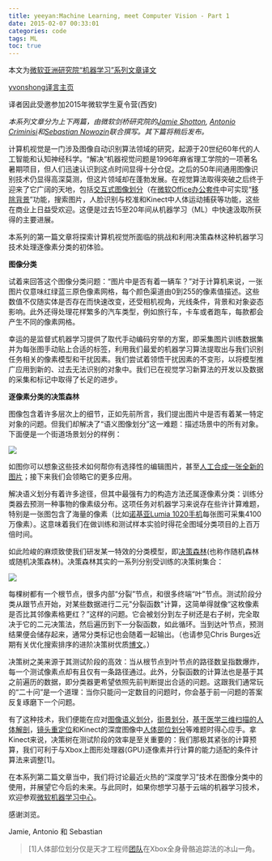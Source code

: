 ```yaml
---
title: yeeyan:Machine Learning, meet Computer Vision - Part 1
date: 2015-02-07 00:33:01
categories: code
tags: ML
toc: true
---
```


本文为[微软亚洲研究院“机器学习”系列文章译文](http://www.msra.cn/zh-cn/research/machine-learning-group/default.aspx)

[yvonshong译言主页](http://user.yeeyan.com/articles/yvonshong/translation)

译者因此受邀参加2015年微软学生夏令营(西安)

<!-- more -->




*本系列文章分为上下两篇，由微软剑桥研究院的[Jamie Shotton](http://social.technet.microsoft.com/Profile/Jamie%20Shotton?WT.mc_id=Blog_MachLearn_General_DI), [Antonio Criminisi](http://social.technet.microsoft.com/Profile/Antonio%20Criminisi%20-%20MSR?WT.mc_id=Blog_MachLearn_General_DI)和[Sebastian Nowozin](http://social.technet.microsoft.com/Profile/Sebastian%20Nowozin?WT.mc_id=Blog_MachLearn_General_DI)联合撰写。其下篇将稍后发布。*

计算机视觉是一门涉及图像自动识别算法领域的研究，起源于20世纪60年代的人工智能和认知神经科学。“解决“机器视觉问题是1996年麻省理工学院的一项著名暑期项目，但人们迅速认识到这点时间显得十分仓促。之后的50年间通用图像识别技术仍显得高深莫测，但这片领域却在蓬勃发展。在视觉算法取得突破之后终于迎来了它广阔的天地，包括[交互式图像划分](http://research.microsoft.com/pubs/67890/siggraph04-grabcut.pdf?WT.mc_id=Blog_MachLearn_General_DI)（在[微软Office办公套件](http://office.microsoft.com/?WT.mc_id=Blog_MachLearn_General_DI)中可实现“[移除背景](http://blogs.technet.com/b/office2010/archive/2009/10/19/the-magic-of-background-removal.aspx?WT.mc_id=Blog_MachLearn_General_DI)”功能，搜索图片，人脸识别与校准和Kinect中人体运动捕获等功能，这些在商业上日益受欢迎。这便是过去15至20年间从机器学习（ML）中快速汲取所获得的主要进展。

本系列的第一篇文章将探索计算机视觉所面临的挑战和利用决策森林这种机器学习技术处理逐像素分类的初体验。

**图像分类**

试着来回答这个图像分类问题：“图片中是否有着一辆车？”对于计算机来说，一张图片仅意味红绿蓝三原色像素网格，每个颜色渠道由0到255的像素值描述。这些数值不仅随实体是否存在而快速改变，还受相机视角，光线条件，背景和对象姿态影响。此外还得处理花样繁多的汽车类型，例如旅行车，卡车或者跑车，每款都会产生不同的像素网格。

幸运的是监督式机器学习提供了取代手动编码穷举的方案，即采集图片训练数据集并为每张图手动贴上合适的标签，利用我们最爱的机器学习算法提取出与我们识别任务相关的像素模型和干扰因素。我们尝试着领悟干扰因素的不变形，以将模型推广应用到新的、过去无法识别的对象中。我们已在视觉学习新算法的开发以及数据的采集和标记中取得了长足的进步。

**逐像素分类的决策森林**

图像包含着许多层次上的细节，正如先前所言，我们提出图片中是否有着某一特定对象的问题。但我们却解决了“语义图像划分”这一难题：描述场景中的所有对象。下面便是一个街道场景划分的样例：

![](https://msdnshared.blob.core.windows.net/media/TNBlogsFS/prod.evol.blogs.technet.com/CommunityServer.Blogs.Components.WeblogFiles/00/00/01/02/52/MLB%20post%2011%20-%20Image%201.JPG)

如图你可以想象这些技术如何帮你有选择性的编辑图片，甚至[人工合成一张全新的图片](http://mi.eng.cam.ac.uk/research/projects/Query/?WT.mc_id=Blog_MachLearn_General_DI)；接下来我们会领略它的更多应用。

解决语义划分有着许多途径，但其中最强有力的构造方法还属逐像素分类：训练分类器去预测一种事物的像素级分布。这项任务对机器学习来说存在些许计算难题，特别是一张图包含了海量的像素（比如[诺基亚Lumia 1020手机](http://www.nokia.com/global/products/phone/lumia1020/?WT.mc_id=Blog_MachLearn_General_DI)每张图可采集4100万像素）。这意味着我们在做训练和测试样本实验时得花全图域分类项目的上百万倍时间。

如此险峻的麻烦致使我们研发某一特效的分类模型，即[决策森林](http://research.microsoft.com/en-us/projects/decisionforests/?WT.mc_id=Blog_MachLearn_General_DI)(也称作随机森林或随机决策森林)。决策森林其实的一系列分别受训练的决策树集合：

![](https://msdnshared.blob.core.windows.net/media/TNBlogsFS/prod.evol.blogs.technet.com/CommunityServer.Blogs.Components.WeblogFiles/00/00/01/02/52/MLB%20post%2011%20-%20Image%202.JPG)

每棵树都有一个根节点，很多内部“分裂”节点，和很多终端“叶”节点。测试阶段分类从跟节点开始，对某些数据进行二元"分裂函数"计算，这简单得就像“这枚像素是否比其邻像素格更红？”这样的问题。它会被划分到左子树还是右子树，完全取决于它的二元决策法，然后遍历到下一分裂函数，如此循环。当到达叶节点，预测结果便会储存起来，通常分类标记也会随着一起输出。（也请参见Chris Burges近期有关优化搜索排序的进阶决策树优质[博文](http://blogs.technet.com/b/machinelearning/archive/2014/07/11/machine-learning-for-industry-a-case-study.aspx?WT.mc_id=Blog_MachLearn_General_DI)。）

决策树之美来源于其测试阶段的高效：当从根节点到叶节点的路径数呈指数爆炸，每一个测试像素点却有且仅有一条路径通过。此外，分裂函数的计算法也是基于其之前遍历的数据，即分类器更希望依照先前判断提出合适的问题。这跟我们通常玩的“二十问”是一个道理：当你只能问一定数目的问题时，你会基于前一问题的答案反复琢磨下一个问题。

有了这种技术，我们便能在应对[图像语义划分](http://research.microsoft.com/apps/pubs/default.aspx?id=117887&amp;WT.mc_id=Blog_MachLearn_General_DI)，[街景划分](http://research.microsoft.com/apps/pubs/default.aspx?id=117889&amp;WT.mc_id=Blog_MachLearn_General_DI)，[基于医学三维扫描的人体解剖](http://research.microsoft.com/apps/pubs/default.aspx?id=135567&amp;WT.mc_id=Blog_MachLearn_General_DI)，[镜头重定位](http://research.microsoft.com/apps/pubs/default.aspx?id=184826&amp;WT.mc_id=Blog_MachLearn_General_DI)和Kinect的深度图像中[人体部位划分](http://research.microsoft.com/apps/pubs/default.aspx?id=145347&amp;WT.mc_id=Blog_MachLearn_General_DI)等难题时得心应手。拿Kinect来说，决策树在测试阶段的效率是至关重要的：我们那极其紧张的计算预算，我们可利于与Xbox上图形处理器(GPU)逐像素并行计算的能力适配的条件计算法来调整[1]。

在本系列第二篇文章当中，我们将讨论最近火热的“深度学习”技术在图像分类中的使用，并展望它今后的未来。与此同时，如果你想学习基于云端的机器学习技术，欢迎参观[微软机器学习中心](http://azure.microsoft.com/en-us/documentation/services/machine-learning/?WT.mc_id=Blog_MachLearn_General_DI)。

感谢浏览。

Jamie, Antonio 和 Sebastian

> [1]人体部位划分仅是天才工程师[团队](http://www.microsoft.com/about/technicalrecognition/Kinect-Skeletal-Tracking.aspx?WT.mc_id=Blog_MachLearn_General_DI)在Xbox全身骨骼追踪法的冰山一角。
